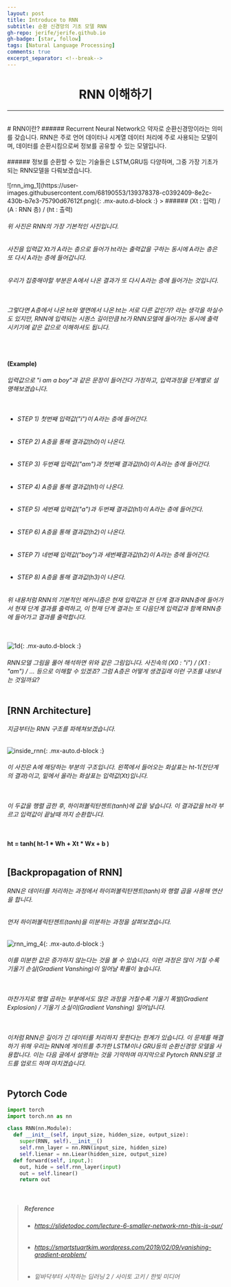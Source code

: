 ```yaml
---
layout: post 
title: Introduce to RNN
subtitle: 순환 신경망의 기초 모델 RNN
gh-repo: jerife/jerife.github.io
gh-badge: [star, follow]
tags: [Natural Language Processing]
comments: true
excerpt_separator: <!--break-->
---
```

<div align=center><h1>RNN 이해하기</h1></div>
<!--break-->

----

 <br/>
# RNN이란?
###### Recurrent Neural Network으 약자로 순환신경망이라는 의미를 갖습니다. RNN은 주로 언어 데이터나 시계열 데이터 처리에 주로 사용되는 모델이며,  데이터를 순환시킴으로써 정보를 공유할 수 있는 모델입니다. <br/> <br/>
###### 정보를 순환할 수 있는 기술들은 LSTM,GRU등 다양하며, 그중 가장 기초가 되는 RNN모델을 다뤄보겠습니다. <br/> <br/>
![rnn_img_1](https://user-images.githubusercontent.com/68190553/139378378-c0392409-8e2c-430b-b7e3-75790d67612f.png){: .mx-auto.d-block :} 
> ###### (Xt : 입력) / (A : RNN 층) / (ht : 출력)

###### 위 사진은 RNN의 가장 기본적인 사진입니다. <br/>
###### 사진을 입력값 Xt가 A라는 층으로 들어가 ht라는 출력값을 구하는 동시에 A라는 층은 또 다시 A라는 층에 들어갑니다. <br/> 
###### 우리가 집중해야할 부분은 A에서 나온 결과가 또 다시 A라는 층에 들어가는 것입니다.<br/> <br/> 
###### 그렇다면 A층에서 나온 ht와 옆면에서 나온 ht는 서로 다른 값인가? 라는 생각을 하실수도 있지만, RNN에 입력되는 시퀀스 길이만큼 ht가 RNN모델에 들어가는 동시에 출력 시키기에 같은 값으로 이해하셔도 됩니다. <br/> <br/>  <br/>

#### (Example)
###### 입력값으로 "i am a boy"과 같은 문장이 들어간다 가정하고, 입력과정을 단계별로 설명해보겠습니다.<br/><br/>
* ###### STEP 1) 첫번째 입력값("i")이 A라는 층에 들어간다.
* ###### STEP 2) A층을 통해 결과값(h0)이 나온다. 
* ###### STEP 3) 두번째 입력값("am")과 첫번째 결과값(h0)이 A라는 층에 들어간다.
* ###### STEP 4) A층을 통해 결과값(h1)이 나온다.
* ###### STEP 5) 세번째 입력값("a")과 두번째 결과값(h1)이 A라는 층에 들어간다.
* ###### STEP 6) A층을 통해 결과값(h2)이 나온다.
* ###### STEP 7) 네번째 입력값("boy")과 세번째결과값(h2)이 A라는 층에 들어간다.
* ###### STEP 8) A층을 통해 결과값(h3)이 나온다.

###### 위 내용처럼 RNN의 기본적인 메커니즘은 현재 입력값과 전 단계 결과 RNN층에 들어가서 현재 단계 결과를 출력하고, 이 현재 단계 결과는 또 다음단계 입력값과 함꼐 RNN층에 들어가고 결과를 출력합니다. <br/> <br/>
![1d](https://user-images.githubusercontent.com/68190553/120886482-2e704300-c629-11eb-82ec-0b5b9064e2b9.png){: .mx-auto.d-block :} <br/>
######  RNN모델 그림을 풀어 해석하면 위와 같은 그림입니다. 사진속의 (X0 : "i") / (X1 : "am") / ... 등으로 이해할 수 있겠죠? 그럼 A층은 어떻게 생겼길래 이런 구조를 내보내는 것일까요? <br/> <br/>

## [RNN Architecture]
###### 지금부터는 RNN 구조를 파헤쳐보겠습니다. <br/>
![inside_rnn](https://user-images.githubusercontent.com/68190553/120886682-13ea9980-c62a-11eb-86d8-b4de6468cfbd.jpg){: .mx-auto.d-block :} <br/>
###### 이 사진은 A에 해당하는 부분의 구조입니다. 왼쪽에서 들어오는 화살표는 ht-1(전단계의 결과)이고, 밑에서 올라는 화살표는 입력값(Xt)입니다. <br/> <br/>
###### 이 두값을 행렬 곱한 후, 하이퍼볼릭탄젠트(tanh)에 값을 넣습니다. 이 결과값을 ht라 부르고 입력값이 끝날때 까지 순환합니다. <br/> <br/>
#### **ht = tanh( ht-1 * Wh + Xt * Wx + b )** <br/> <br/>

## [Backpropagation of RNN]
###### RNN은 데이터를 처리하는 과정에서 하이퍼볼릭탄젠트(tanh)와 행렬 곱을 사용해 연산을 합니다. <br/> 
###### 먼저 하이퍼볼릭탄젠트(tanh)을 미분하는 과정을 살펴보겠습니다.<br/>
![rnn_img_4](https://user-images.githubusercontent.com/68190553/120896665-82951a80-c65d-11eb-9ff1-2fc647a82324.png){: .mx-auto.d-block :} <br/>
###### 이를 미분한 값은 증가하지 않는다는 것을 볼 수 있습니다. 이런 과정은 많이 거칠 수록 기울기 손실(Gradient Vanshing)이 일어날 확률이 높습니다. <br/> <br/>
###### 마찬가지로 행렬 곱하는 부분에서도 많은 과정을 거칠수록 기울기 폭발(Gradient Explosion) / 기울기 소실이(Gradient Vanshing) 일어납니다. <br/> <br/>
###### 이처럼 RNN은 길이가 긴 데이터를 처리하지 못한다는 한계가 있습니다. 이 문제를 해결하기 위해 우리는 RNN에 게이트를 추가한 LSTM이나 GRU등의 순환신경망 모델을 사용합니다. 이는 다음 글에서 설명하는 것을 기약하며 마지막으로 Pytorch RNN모델 코드를 업로드 하며 마치겠습니다. <br/> <br/>

## Pytorch Code
```python
import torch
import torch.nn as nn

class RNN(nn.Module):
  def __init__(self, input_size, hidden_size, output_size):
    super(RNN, self).__init__()
    self.rnn_layer = nn.RNN(input_size, hidden_size)
    self.lienar = nn.Liear(hidden_size, output_size)
  def forward(self, input,):
    out, hide = self.rnn_layer(input)
    out = self.linear()
    return out
```  
<br/>

> ##### Reference
> * ###### https://slidetodoc.com/lecture-6-smaller-network-rnn-this-is-our/
> * ###### https://smartstuartkim.wordpress.com/2019/02/09/vanishing-gradient-problem/
> * ###### 밑바닥부터 시작하는 딥러닝 2 / 사이토 고키 / 한빛 미디어

